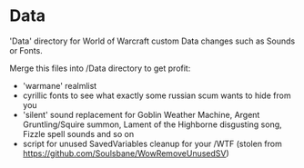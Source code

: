 # Data
'Data' directory for World of Warcraft custom Data changes such as Sounds or Fonts.

Merge this files into /Data directory to get profit:

- 'warmane' realmlist
- cyrillic fonts to see what exactly some russian scum wants to hide from you
- 'silent' sound replacement for Goblin Weather Machine, Argent Gruntling/Squire summon, Lament of the Highborne disgusting song, Fizzle spell sounds and so on
- script for unused SavedVariables cleanup for your /WTF (stolen from https://github.com/Soulsbane/WowRemoveUnusedSV)

